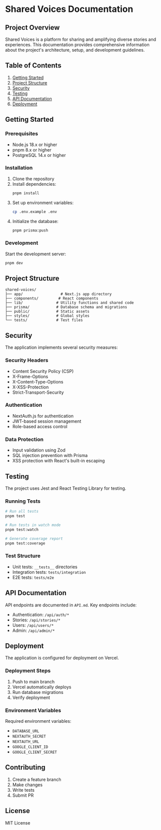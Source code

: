 # Shared Voices Documentation

## Project Overview
Shared Voices is a platform for sharing and amplifying diverse stories and experiences. This documentation provides comprehensive information about the project's architecture, setup, and development guidelines.

## Table of Contents
1. [Getting Started](#getting-started)
2. [Project Structure](#project-structure)
3. [Security](#security)
4. [Testing](#testing)
5. [API Documentation](#api-documentation)
6. [Deployment](#deployment)

## Getting Started

### Prerequisites
- Node.js 18.x or higher
- pnpm 8.x or higher
- PostgreSQL 14.x or higher

### Installation
1. Clone the repository
2. Install dependencies:
   ```bash
   pnpm install
   ```
3. Set up environment variables:
   ```bash
   cp .env.example .env
   ```
4. Initialize the database:
   ```bash
   pnpm prisma:push
   ```

### Development
Start the development server:
```bash
pnpm dev
```

## Project Structure
```
shared-voices/
├── app/                 # Next.js app directory
├── components/         # React components
├── lib/               # Utility functions and shared code
├── prisma/            # Database schema and migrations
├── public/            # Static assets
├── styles/            # Global styles
└── tests/             # Test files
```

## Security
The application implements several security measures:

### Security Headers
- Content Security Policy (CSP)
- X-Frame-Options
- X-Content-Type-Options
- X-XSS-Protection
- Strict-Transport-Security

### Authentication
- NextAuth.js for authentication
- JWT-based session management
- Role-based access control

### Data Protection
- Input validation using Zod
- SQL injection prevention with Prisma
- XSS protection with React's built-in escaping

## Testing
The project uses Jest and React Testing Library for testing.

### Running Tests
```bash
# Run all tests
pnpm test

# Run tests in watch mode
pnpm test:watch

# Generate coverage report
pnpm test:coverage
```

### Test Structure
- Unit tests: `__tests__` directories
- Integration tests: `tests/integration`
- E2E tests: `tests/e2e`

## API Documentation
API endpoints are documented in `API.md`. Key endpoints include:

- Authentication: `/api/auth/*`
- Stories: `/api/stories/*`
- Users: `/api/users/*`
- Admin: `/api/admin/*`

## Deployment
The application is configured for deployment on Vercel.

### Deployment Steps
1. Push to main branch
2. Vercel automatically deploys
3. Run database migrations
4. Verify deployment

### Environment Variables
Required environment variables:
- `DATABASE_URL`
- `NEXTAUTH_SECRET`
- `NEXTAUTH_URL`
- `GOOGLE_CLIENT_ID`
- `GOOGLE_CLIENT_SECRET`

## Contributing
1. Create a feature branch
2. Make changes
3. Write tests
4. Submit PR

## License
MIT License 